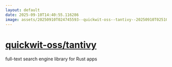 ```yaml
---
layout: default
date: 2025-09-10T14:40:55.116286
image: assets/20250910T024745593--quickwit-oss--tantivy--20250910T025101798--cropped.png
---
```


# [quickwit-oss/tantivy](https://github.com/quickwit-oss/tantivy)

full-text search engine library for Rust apps

